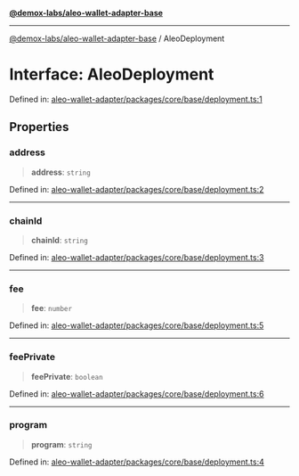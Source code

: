 [**@demox-labs/aleo-wallet-adapter-base**](../README.md)

***

[@demox-labs/aleo-wallet-adapter-base](../README.md) / AleoDeployment

# Interface: AleoDeployment

Defined in: [aleo-wallet-adapter/packages/core/base/deployment.ts:1](https://github.com/demox-labs/aleo-wallet-adapter/blob/818636b4a87a5b81f15303d0099057a3563c844a/packages/core/base/deployment.ts#L1)

## Properties

### address

> **address**: `string`

Defined in: [aleo-wallet-adapter/packages/core/base/deployment.ts:2](https://github.com/demox-labs/aleo-wallet-adapter/blob/818636b4a87a5b81f15303d0099057a3563c844a/packages/core/base/deployment.ts#L2)

***

### chainId

> **chainId**: `string`

Defined in: [aleo-wallet-adapter/packages/core/base/deployment.ts:3](https://github.com/demox-labs/aleo-wallet-adapter/blob/818636b4a87a5b81f15303d0099057a3563c844a/packages/core/base/deployment.ts#L3)

***

### fee

> **fee**: `number`

Defined in: [aleo-wallet-adapter/packages/core/base/deployment.ts:5](https://github.com/demox-labs/aleo-wallet-adapter/blob/818636b4a87a5b81f15303d0099057a3563c844a/packages/core/base/deployment.ts#L5)

***

### feePrivate

> **feePrivate**: `boolean`

Defined in: [aleo-wallet-adapter/packages/core/base/deployment.ts:6](https://github.com/demox-labs/aleo-wallet-adapter/blob/818636b4a87a5b81f15303d0099057a3563c844a/packages/core/base/deployment.ts#L6)

***

### program

> **program**: `string`

Defined in: [aleo-wallet-adapter/packages/core/base/deployment.ts:4](https://github.com/demox-labs/aleo-wallet-adapter/blob/818636b4a87a5b81f15303d0099057a3563c844a/packages/core/base/deployment.ts#L4)
